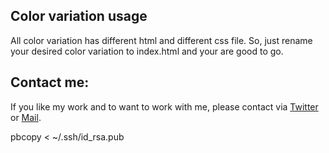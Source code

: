 ## Color variation usage
All color variation has different html and different css file. So, just rename your desired color variation to index.html and your are good to go.

## Contact me:
If you like my work and to want to work with me, please contact via [Twitter](https://twitter.com/veris_juniardi) or [Mail](mailto:veris.juniardi@gmail.com).

pbcopy < ~/.ssh/id_rsa.pub

